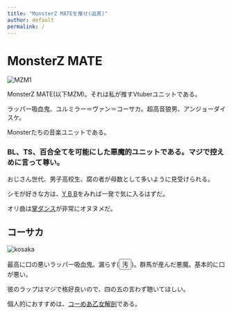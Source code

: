 ```yaml
---
title: "MonsterZ MATEを推せ(迫真)"
author: default
permalink: /
---
```



# MonsterZ MATE

![MZM1](https://balus.co/wp-content/uploads/2020/01/mzm____________.jpg)

MonsterZ MATE(以下MZM)。それは私が推すVtuberユニットである。

ラッパー吸血鬼、ユルミラー＝ヴァン＝コーサカ。超高音狼男、アンジョーダイスケ。

Monsterたちの音楽ユニットである。

### **BL、TS、百合全てを可能にした悪魔的ユニットである。マジで控えめに言って尊い。**

おじさん世代、男子高校生、腐の者が母数として多いように見受けられる。

シモが好きな方は、[Y B B](https://www.youtube.com/watch?v=YlJtlCrlgTk)をみれば一発で気に入るはずだ。

オリ曲は[掌ダンス](https://www.youtube.com/watch?v=uqpvI-UnJAM)が非常にオヌヌメだ。

## コーサカ

![kosaka](https://monsterz-mate.com/wp-content/uploads/2021/05/kosaka.png)

最高に口の悪いラッパー吸血鬼。漏らす(<button onclick="hogehoge()">汚</button>)。群馬が産んだ悪魔。基本的に口が悪い。

彼のラップはマジで格好良いので、四の五の言わず聴いてほしい。

個人的におすすめは、[コーめあ乙女解剖](https://www.youtube.com/watch?v=KFiTr_f0544)である。

<script>
  function hogehoge(){
    window.open("https://youtu.be/m-jndGK_dpQ",i,"");
  }
</script>
